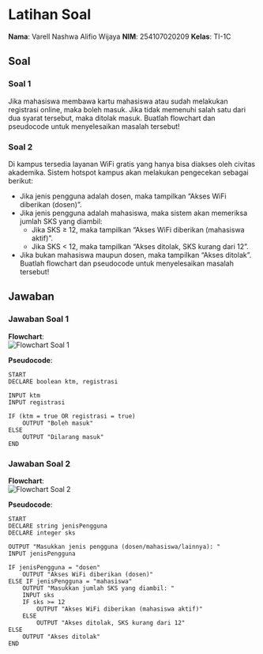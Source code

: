 # Latihan Soal

**Nama**: Varell Nashwa Alifio Wijaya
**NIM**: 254107020209
**Kelas**: TI-1C  

## Soal

### Soal 1
Jika mahasiswa membawa kartu mahasiswa atau sudah melakukan registrasi online, maka boleh masuk. Jika tidak memenuhi salah satu dari dua syarat tersebut, maka ditolak masuk. Buatlah flowchart dan pseudocode untuk menyelesaikan masalah tersebut!

### Soal 2
Di kampus tersedia layanan WiFi gratis yang hanya bisa diakses oleh civitas akademika. Sistem hotspot kampus akan melakukan pengecekan sebagai berikut:  
- Jika jenis pengguna adalah dosen, maka tampilkan “Akses WiFi diberikan (dosen)”.  
- Jika jenis pengguna adalah mahasiswa, maka sistem akan memeriksa jumlah SKS yang diambil:  
  - Jika SKS ≥ 12, maka tampilkan “Akses WiFi diberikan (mahasiswa aktif)”.  
  - Jika SKS < 12, maka tampilkan “Akses ditolak, SKS kurang dari 12”.  
- Jika bukan mahasiswa maupun dosen, maka tampilkan “Akses ditolak”.  
Buatlah flowchart dan pseudocode untuk menyelesaikan masalah tersebut!

## Jawaban

### Jawaban Soal 1
**Flowchart**:  
![Flowchart Soal 1](https://github.com/user-attachments/assets/2e26119d-c341-4977-9ad0-82d2aa121914)

**Pseudocode**:  
```
START
DECLARE boolean ktm, registrasi

INPUT ktm
INPUT registrasi

IF (ktm = true OR registrasi = true)
    OUTPUT "Boleh masuk"
ELSE
    OUTPUT "Dilarang masuk"
END
```

### Jawaban Soal 2
**Flowchart**:  
![Flowchart Soal 2](https://github.com/user-attachments/assets/8bc84a06-b8b0-40c4-b44e-d6f166891b16)

**Pseudocode**:  
```
START
DECLARE string jenisPengguna
DECLARE integer sks

OUTPUT "Masukkan jenis pengguna (dosen/mahasiswa/lainnya): "
INPUT jenisPengguna

IF jenisPengguna = "dosen"
    OUTPUT "Akses WiFi diberikan (dosen)"
ELSE IF jenisPengguna = "mahasiswa"
    OUTPUT "Masukkan jumlah SKS yang diambil: "
    INPUT sks
    IF sks >= 12
        OUTPUT "Akses WiFi diberikan (mahasiswa aktif)"
    ELSE
        OUTPUT "Akses ditolak, SKS kurang dari 12"
ELSE
    OUTPUT "Akses ditolak"
END